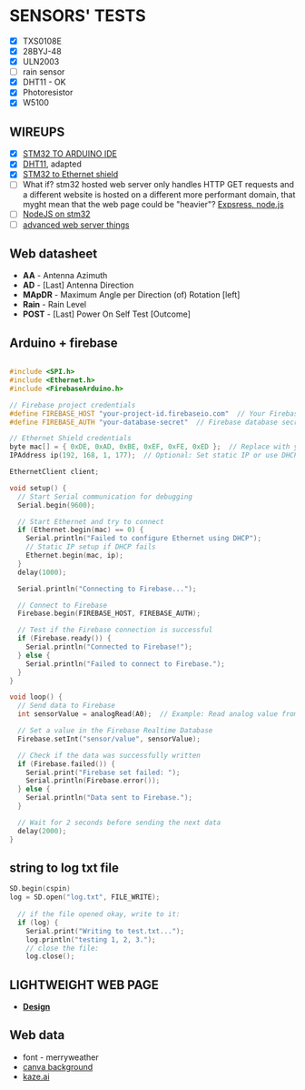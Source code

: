 # SENSORS' TESTS

- [X] TXS0108E
- [x] 28BYJ-48
- [x] ULN2003
- [ ] rain sensor
- [X] DHT11 - OK
- [X] Photoresistor
- [X] W5100 

## WIREUPS

- [X] [STM32 TO ARDUINO IDE](https://www.youtube.com/watch?v=yssEiMLGH90)
- [X] [DHT11](https://randomnerdtutorials.com/esp32-dht11-dht22-temperature-humidity-sensor-arduino-ide/), adapted
- [X] [STM32 to Ethernet shield](https://balau82.wordpress.com/2015/08/02/arduino-ethernet-shield-on-stm32-nucleo/)
- [ ] What if? stm32 hosted web server only handles HTTP GET requests and a different website is hosted on a different more performant domain, that myght mean that the web page could be "heavier"? [Expsress, node.js](https://expressjs.com/)
- [ ] [NodeJS on  stm32](https://www.instructables.com/NodeJs-and-Arduino/)
- [ ] [advanced web server things](https://startingelectronics.org/tutorials/arduino/ethernet-shield-web-server-tutorial/web-server-read-switch-using-AJAX/)

## Web datasheet
- **AA** - Antenna Azimuth
- **AD** - [Last] Antenna Direction
- **MApDR** - Maximum Angle per Direction (of) Rotation [left]
- **Rain** - Rain Level
- **POST** - [Last] Power On Self Test [Outcome]

## Arduino + firebase
``` cpp

#include <SPI.h>
#include <Ethernet.h>
#include <FirebaseArduino.h>

// Firebase project credentials
#define FIREBASE_HOST "your-project-id.firebaseio.com"  // Your Firebase URL
#define FIREBASE_AUTH "your-database-secret"  // Firebase database secret

// Ethernet Shield credentials
byte mac[] = { 0xDE, 0xAD, 0xBE, 0xEF, 0xFE, 0xED };  // Replace with your MAC address
IPAddress ip(192, 168, 1, 177);  // Optional: Set static IP or use DHCP

EthernetClient client;

void setup() {
  // Start Serial communication for debugging
  Serial.begin(9600);

  // Start Ethernet and try to connect
  if (Ethernet.begin(mac) == 0) {
    Serial.println("Failed to configure Ethernet using DHCP");
    // Static IP setup if DHCP fails
    Ethernet.begin(mac, ip);
  }
  delay(1000);

  Serial.println("Connecting to Firebase...");

  // Connect to Firebase
  Firebase.begin(FIREBASE_HOST, FIREBASE_AUTH);

  // Test if the Firebase connection is successful
  if (Firebase.ready()) {
    Serial.println("Connected to Firebase!");
  } else {
    Serial.println("Failed to connect to Firebase.");
  }
}

void loop() {
  // Send data to Firebase
  int sensorValue = analogRead(A0);  // Example: Read analog value from pin A0

  // Set a value in the Firebase Realtime Database
  Firebase.setInt("sensor/value", sensorValue);

  // Check if the data was successfully written
  if (Firebase.failed()) {
    Serial.print("Firebase set failed: ");
    Serial.println(Firebase.error());
  } else {
    Serial.println("Data sent to Firebase.");
  }

  // Wait for 2 seconds before sending the next data
  delay(2000);
}
```
## string to log txt file
``` cpp
SD.begin(cspin)
log = SD.open("log.txt", FILE_WRITE);
  
  // if the file opened okay, write to it:
  if (log) {
    Serial.print("Writing to test.txt...");
    log.println("testing 1, 2, 3.");
	// close the file:
    log.close();
```

## LIGHTWEIGHT WEB PAGE
- **[Design](https://dribbble.com/shots/20288381-Weather-Forecasting-Web-App-UI)**
## Web data
- font - merryweather
- [canva background](https://www.canva.com/design/DAGjF7-2_sY/XArurzRtQZ8dEjKSA_NvSw/edit)
- [kaze.ai](https://kaze.ai/watermark-removal/processing?fromPage=watermark-removal)


